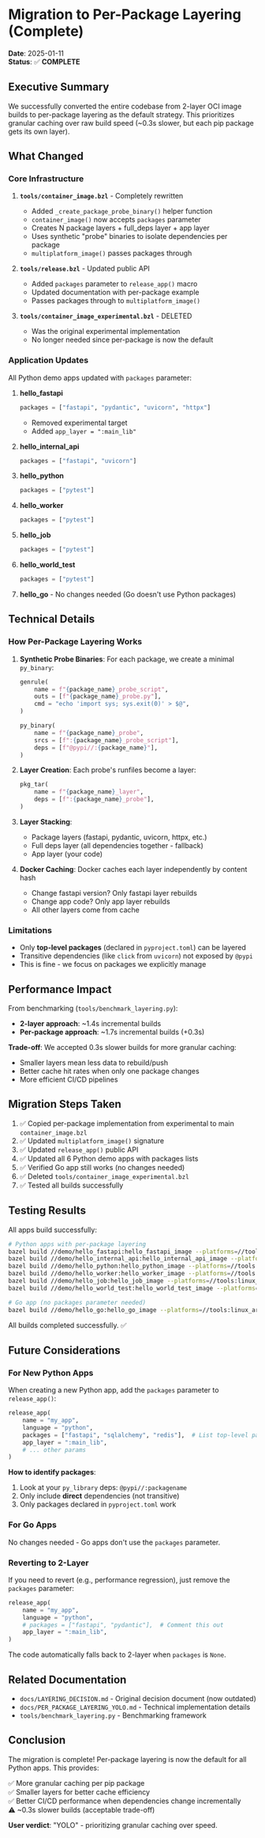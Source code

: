 # Migration to Per-Package Layering (Complete)

**Date**: 2025-01-11  
**Status**: ✅ **COMPLETE**

## Executive Summary

We successfully converted the entire codebase from 2-layer OCI image builds to per-package layering as the default strategy. This prioritizes granular caching over raw build speed (~0.3s slower, but each pip package gets its own layer).

## What Changed

### Core Infrastructure

1. **`tools/container_image.bzl`** - Completely rewritten
   - Added `_create_package_probe_binary()` helper function
   - `container_image()` now accepts `packages` parameter
   - Creates N package layers + full_deps layer + app layer
   - Uses synthetic "probe" binaries to isolate dependencies per package
   - `multiplatform_image()` passes packages through

2. **`tools/release.bzl`** - Updated public API
   - Added `packages` parameter to `release_app()` macro
   - Updated documentation with per-package example
   - Passes packages through to `multiplatform_image()`

3. **`tools/container_image_experimental.bzl`** - DELETED
   - Was the original experimental implementation
   - No longer needed since per-package is now the default

### Application Updates

All Python demo apps updated with `packages` parameter:

1. **hello_fastapi**
   ```python
   packages = ["fastapi", "pydantic", "uvicorn", "httpx"]
   ```
   - Removed experimental target
   - Added `app_layer = ":main_lib"`

2. **hello_internal_api**
   ```python
   packages = ["fastapi", "uvicorn"]
   ```

3. **hello_python**
   ```python
   packages = ["pytest"]
   ```

4. **hello_worker**
   ```python
   packages = ["pytest"]
   ```

5. **hello_job**
   ```python
   packages = ["pytest"]
   ```

6. **hello_world_test**
   ```python
   packages = ["pytest"]
   ```

7. **hello_go** - No changes needed (Go doesn't use Python packages)

## Technical Details

### How Per-Package Layering Works

1. **Synthetic Probe Binaries**: For each package, we create a minimal `py_binary`:
   ```python
   genrule(
       name = f"{package_name}_probe_script",
       outs = [f"{package_name}_probe.py"],
       cmd = "echo 'import sys; sys.exit(0)' > $@",
   )
   
   py_binary(
       name = f"{package_name}_probe",
       srcs = [f":{package_name}_probe_script"],
       deps = [f"@pypi//:{package_name}"],
   )
   ```

2. **Layer Creation**: Each probe's runfiles become a layer:
   ```python
   pkg_tar(
       name = f"{package_name}_layer",
       deps = [f":{package_name}_probe"],
   )
   ```

3. **Layer Stacking**:
   - Package layers (fastapi, pydantic, uvicorn, httpx, etc.)
   - Full deps layer (all dependencies together - fallback)
   - App layer (your code)

4. **Docker Caching**: Docker caches each layer independently by content hash
   - Change fastapi version? Only fastapi layer rebuilds
   - Change app code? Only app layer rebuilds
   - All other layers come from cache

### Limitations

- Only **top-level packages** (declared in `pyproject.toml`) can be layered
- Transitive dependencies (like `click` from `uvicorn`) not exposed by `@pypi`
- This is fine - we focus on packages we explicitly manage

## Performance Impact

From benchmarking (`tools/benchmark_layering.py`):

- **2-layer approach**: ~1.4s incremental builds
- **Per-package approach**: ~1.7s incremental builds (+0.3s)

**Trade-off**: We accepted 0.3s slower builds for more granular caching:
- Smaller layers mean less data to rebuild/push
- Better cache hit rates when only one package changes
- More efficient CI/CD pipelines

## Migration Steps Taken

1. ✅ Copied per-package implementation from experimental to main `container_image.bzl`
2. ✅ Updated `multiplatform_image()` signature
3. ✅ Updated `release_app()` public API
4. ✅ Updated all 6 Python demo apps with packages lists
5. ✅ Verified Go app still works (no changes needed)
6. ✅ Deleted `tools/container_image_experimental.bzl`
7. ✅ Tested all builds successfully

## Testing Results

All apps build successfully:
```bash
# Python apps with per-package layering
bazel build //demo/hello_fastapi:hello_fastapi_image --platforms=//tools:linux_arm64
bazel build //demo/hello_internal_api:hello_internal_api_image --platforms=//tools:linux_arm64
bazel build //demo/hello_python:hello_python_image --platforms=//tools:linux_arm64
bazel build //demo/hello_worker:hello_worker_image --platforms=//tools:linux_arm64
bazel build //demo/hello_job:hello_job_image --platforms=//tools:linux_arm64
bazel build //demo/hello_world_test:hello_world_test_image --platforms=//tools:linux_arm64

# Go app (no packages parameter needed)
bazel build //demo/hello_go:hello_go_image --platforms=//tools:linux_arm64
```

All builds completed successfully. ✅

## Future Considerations

### For New Python Apps

When creating a new Python app, add the `packages` parameter to `release_app()`:

```python
release_app(
    name = "my_app",
    language = "python",
    packages = ["fastapi", "sqlalchemy", "redis"],  # List top-level packages
    app_layer = ":main_lib",
    # ... other params
)
```

**How to identify packages**:
1. Look at your `py_library` deps: `@pypi//:packagename`
2. Only include **direct** dependencies (not transitive)
3. Only packages declared in `pyproject.toml` work

### For Go Apps

No changes needed - Go apps don't use the `packages` parameter.

### Reverting to 2-Layer

If you need to revert (e.g., performance regression), just remove the `packages` parameter:

```python
release_app(
    name = "my_app",
    language = "python",
    # packages = ["fastapi", "pydantic"],  # Comment this out
    app_layer = ":main_lib",
)
```

The code automatically falls back to 2-layer when `packages` is `None`.

## Related Documentation

- `docs/LAYERING_DECISION.md` - Original decision document (now outdated)
- `docs/PER_PACKAGE_LAYERING_YOLO.md` - Technical implementation details
- `tools/benchmark_layering.py` - Benchmarking framework

## Conclusion

The migration is complete! Per-package layering is now the default for all Python apps. This provides:

✅ More granular caching per pip package  
✅ Smaller layers for better cache efficiency  
✅ Better CI/CD performance when dependencies change incrementally  
⚠️ ~0.3s slower builds (acceptable trade-off)

**User verdict**: "YOLO" - prioritizing granular caching over speed.
